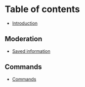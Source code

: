 # Table of contents

* [Introduction](README.md)

## Moderation

* [Saved information](moderation/saved-information.md)

## Commands

* [Commands](commands/commands.md)

